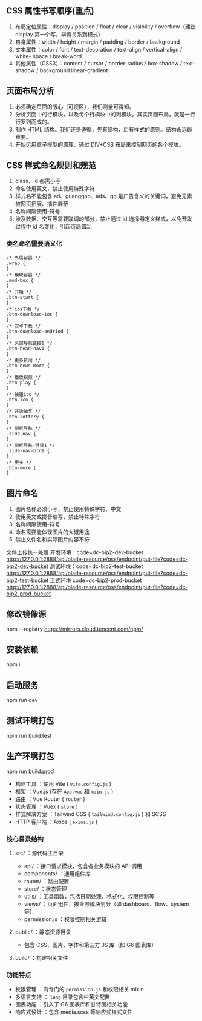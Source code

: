 ## CSS 属性书写顺序(重点)

1. 布局定位属性：display / position / float / clear / visibility / overflow（建议 display 第一个写，毕竟关系到模式）
1. 自身属性：width / height / margin / padding / border / background
1. 文本属性：color / font / text-decoration / text-align / vertical-align / white- space / break-word
1. 其他属性（CSS3）：content / cursor / border-radius / box-shadow / text-shadow / background:linear-gradient

## 页面布局分析

1. 必须确定页面的版心（可视区），我们测量可得知。
1. 分析页面中的行模块，以及每个行模块中的列模块。其实页面布局，就是一行行罗列而成的。
1. 制作 HTML 结构。我们还是遵循，先有结构，后有样式的原则。结构永远最重要。
1. 开始运用盒子模型的原理，通过 DIV+CSS 布局来控制网页的各个模块。

## CSS 样式命名规则和规范

1. class、id 都需小写
1. 命名使用英文，禁止使用特殊字符
1. 样式名不能包含 ad、guanggao、ads、gg 是广告含义的关键词，避免元素被网页拓展、插件屏蔽
1. 名称间隔使用-符号
1. 涉及数据、交互等需要联调的部分，禁止通过 id 选择器定义样式，以免开发过程中 id 名变化，引起页局错乱

### 类名命名需要语义化

```
/* 外层容器 */
.wrap {
}
/* 模块容器 */
.mod-box {
}
/* 开始 */
.btn-start {
}
/* ios下载 */
.btn-download-ios {
}
/* 安卓下载 */
.btn-download-andriod {
}
/* 头部导航链接1 */
.btn-head-nav1 {
}
/* 更多新闻 */
.btn-news-more {
}
/* 播放视频 */
.btn-play {
}
/* 按钮ico */
.btn-ico {
}
/* 开始抽奖 */
.btn-lottery {
}
/* 侧栏导航 */
.side-nav {
}
/* 侧栏导航-链接1 */
.side-nav-btn1 {
}
/* 更多 */
.btn-more {
}
```

## 图片命名

1. 图片名称必须小写，禁止使用特殊字符、中文
1. 使用英文或拼音缩写，禁止特殊字符
1. 名称间隔使用-符号
1. 命名需要能体现图片的大概用途
1. 禁止文件名和实际图片内容不符

文件上传统一处理
开发环境：code=dc-bip2-dev-bucket
http://127.0.0.1:2888/api/blade-resource/oss/endpoint/put-file?code=dc-bip2-dev-bucket
测试环境：code=dc-bip2-test-bucket
http://127.0.0.1:2888/api/blade-resource/oss/endpoint/put-file?code=dc-bip2-test-bucket
正式环境 code=dc-bip2-prod-bucket
http://127.0.0.1:2888/api/blade-resource/oss/endpoint/put-file?code=dc-bip2-prod-bucket

## 修改镜像源

npm --registry https://mirrors.cloud.tencent.com/npm/

## 安装依赖

npm i

## 启动服务

npm run dev

## 测试环境打包

npm run build:test

## 生产环境打包

npm run build:prod

- 构建工具 ：使用 Vite ( `vite.config.js` )
- 框架 ：Vue.js (存在 `App.vue` 和 `main.js` )
- 路由 ：Vue Router ( `router` )
- 状态管理 ：Vuex ( `store` )
- 样式解决方案 ：Tailwind CSS ( `tailwind.config.js` ) 和 SCSS
- HTTP 客户端 ：Axios ( `axios.js` )

### 核心目录结构

1. src/ ：源代码主目录

   - api/ ：接口请求模块，包含各业务模块的 API 调用
   - components/ ：通用组件库
   - router/ ：路由配置
   - store/ ：状态管理
   - utils/ ：工具函数，包括日期处理、格式化、权限控制等
   - views/ ：页面组件，按业务模块划分（如 dashboard、flow、system 等）
   - permission.js ：权限控制相关逻辑

2. public/ ：静态资源目录

   - 包含 CSS、图片、字体和第三方 JS 库（如 G6 图表库）

3. build/ ：构建相关文件

### 功能特点

- 权限管理 ：有专门的 `permission.js` 和权限相关 mixin
- 多语言支持 ： `lang` 目录包含中英文配置
- 图表功能 ：引入了 G6 图表库和甘特图相关功能
- 响应式设计 ：包含 media.scss 等响应式样式文件
